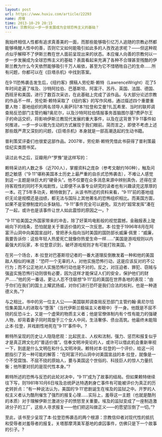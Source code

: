 ```yaml
---
layout: post
url: https://www.huxiu.com/article/22293
name: 虎嗅
time: 2013-10-29 20:15
title: 宗教何以一步一步发展成为全球恐怖主义的基础？
---
```

我始终相信人性都有追求真善美的一面，而那些能够吸引亿万人追随的宗教必然都能够唤醒人性中的善，否则它又如何能吸引如此多的人孜孜追求呢？——但这种观点似乎解释不了伊斯兰教在世人面前呈现出来的状态。本应催人向善的宗教何以一步一步发展成为全球恐怖主义的基础？表面看起来充满了各种不合理甚至残酷的伊斯兰教为什么今天依然能够吸引千万人皈依，甚至为它不惜牺牲自己的生命……所有问题，你都可以在《巨塔杀机》中找到答案。

在9·11恐怖袭击发生后，《纽约客》撰稿人劳伦斯·赖特（LawrenceWright）花了5年时间走遍了埃及、沙特阿拉伯、巴基斯坦、阿富汗、苏丹、英国、法国、德国、西班牙和美国，进行了数百次采访，在此基础上完成了该作品。与大部分论述宗教的作品不一样，劳伦斯·赖特采取了《纽约客》的写作风格，通过描述四个重要重要人物：基地组织的两名领导人奥萨玛?本?拉登和艾曼?扎瓦希里、当时的联邦调查局反恐部门主管约翰?奥尼尔，以及沙特阿拉伯情报事务首脑图尔基?费萨尔王子的命运交织，将影响伊斯兰教现代发展的重大事件，以及在这背景下9·11事件如何推进，一步一步以极为生动的方式展现于我们眼前。简而言之，即使不考虑上述那些既严肃又深刻的问题，《巨塔杀机》本身就是一部高潮迭起的生动书籍。

普利策奖评委们也很爱这部作品。2007年，劳伦斯·赖特凭借此书获得了普利策最佳纪实类图书奖。

读过此书之后，豆瓣用户“罗豫”是这样写的：

赖特采访的人数之多（近700人），掌握资料之庞杂（参考文献约160种），触及问题之敏感（“9·11”堪称美国本土历史上最严重的自杀式恐怖袭击），不难让人感觉到这一主题是块巨大的“硬骨头”。他不仅要在众多消息来源中辨别真伪，还得在坚持客观性的同时不失戏剧性，让即便不从事专业研究的读者也有兴趣读完这厚厚的一本。花了5年多功夫，赖特做到了。从该书所述的资料来看，“9·11”前的基地组织无论是规模还是战绩，都无法与国际上其他著名的恐怖组织相比。而美国方面，如果不是官僚制度的众多缺陷，“9·11”事件完全可以避免。双方的“超常发挥”凑在了一起，或许也是该事件让世人如此震惊的原因之一。?

“9·11”给美国之外国家带来的冲击，除了好莱坞电影般的视觉震撼，金融报表上陡峭向下的线条，恐怕就是关于普适价值的又一次反思。本·拉登于1996年8月在阿富汗山洞中向美国宣战时，曾把矛头指向当时美国的国防部长威廉·佩里：“威廉，我要告诉你：这些年轻人热爱死亡就像你热爱生命一样……”美国是游戏规则以内最强大的玩家，本·拉登意识到，破坏游戏规则才有可能打败美国。?

在另一个场合，本·拉登对巴基斯坦记者的一番大道理反倒散发着一种和他的美国敌人相似的味道：“恐吓一个无辜的人，对他实施恐怖行动，这是应该反对的不公行为；而不公正地对人实施恐怖行动也是不对的。反之，对压迫者、罪犯、窃贼与强盗实施恐怖行动则很有必要，因为这样才能保证人们的安全，保护他们的财产……”他的另一番话，更让人忍不住联想“9·11”后的美国在世界各地的表现：“由于你们在我们的国土上耀武扬威，对你们进行恐吓是我们合法的权利，也是一种道德义务。”?

与之相比，书中的另一位主人公——美国联邦调查局反恐部门主管约翰·奥尼尔恰恰集美国人的进取与“堕落”（当代伊斯兰极端主义者眼中）于一身。他既是不屈不挠的反恐斗士，又是一个虚荣的物质主义者；他是官僚体制内有个性有能力的强硬人物，却背着妻子同时周旋于三个女人中间，生活奢侈、债台高筑。他最终未能阻止本·拉登，并戏剧性地死在“9·11”事件中。?

赖特所呈现的历史让人隐隐悲观：比起民主、人权和法制，强力、惩罚和报复似乎才是真正跨文化的“普适价值”。信奉文明冲突论的人，或许可以借此机会重新审视一下，到底是什么文明在和什么文明冲突。赖特对本·拉登的一个评价，给这一问题指引了另一种可能的解答：“在阿富汗的山洞中对美国宣战的本·拉登，就像是一个不受腐蚀、不屈不挠的原始人，要与美国这个世俗的、科技巨人的惊人力量抗衡；他所要对抗的是现代性本身。”?

赖特所述的恐怖与反恐的此轮对决中，“9·11”成为了故事的结局。但如果赖特继续往下写，则1981年10月6日埃及总统萨达特遇刺身亡事件有可能被评价为真正的历史转折点：“有一种说法认为，美国的‘9·11’悲剧诞生在埃及的监狱之中。开罗的人权主义者认为酷刑催生了强烈的报复心理……实际上，羞辱这一主题（也就是酷刑的本质）对于理解伊斯兰激进分子的愤怒至关重要。埃及的监狱变成了一座制造激进分子的工厂，这些人寻求报复——他们把这叫做正义——的愿望压倒了一切。”?

至此，该书至少呈现了本·拉登恐怖袭击的两个根源：宗教信仰者对现代性的抵抗和受辱者对羞辱者的报复。关塔那摩湾美军基地的虐囚事件，仿佛只是下一个故事的引子。?

